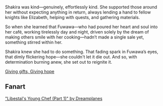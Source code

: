 <!-- title: For Those Working Hard -->

Shakira was kind—genuinely, effortlessly kind. She supported those around her without expecting anything in return, always lending a hand to fellow knights like Elizabeth, helping with quests, and gathering materials.

So when she learned that Fuwawa—who had poured her heart and soul into her café, working tirelessly day and night, driven solely by the dream of making others smile with her cooking—hadn’t made a single sale yet, something stirred within her.

Shakira knew she had to do something. That fading spark in Fuwawa’s eyes, that dimly flickering hope—she couldn't let it die out. And so, with determination burning anew, she set out to reignite it.

[Giving gifts, Giving hope](#embed:https://www.youtube.com/live/wCysZh57Hcc?si=amYBd0PYc_tTX567&t=18155)

## Fanart

["Libestal's Young Chef (Part 1)" by Dreamplanes](https://x.com/Dreamplanes256/status/1921562462647709819)